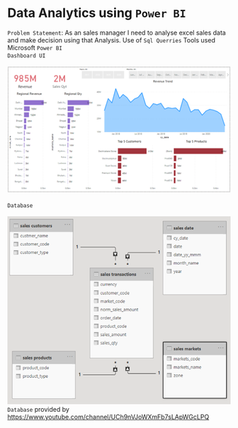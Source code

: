 # Data Analytics using `Power BI`

`Problem Statement`: As an sales manager I need to analyse excel sales data and make decision using that Analysis.
Use of `Sql Querries`
Tools used Microsoft `Power BI`
<br>
`Dashboard UI`
<br>
<br>
![dashboard](https://github.com/sahilsngh/Power-BI-Data-Analytics/blob/main/visualizations.PNG)
<br>
<br>
`Database`
<br>
<br>
![database](https://github.com/sahilsngh/Power-BI-Data-Analytics/blob/main/database.PNG)
`Database` provided by https://www.youtube.com/channel/UCh9nVJoWXmFb7sLApWGcLPQ
